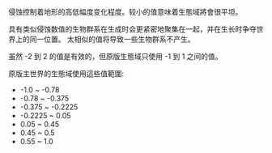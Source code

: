侵蚀控制着地形的高低幅度变化程度。较小的值意味着生態域將會很平坦。

具有类似侵蚀数值的生物群系在生成时会更紧密地聚集在一起，并在生长时争夺世界上的同一位置。 太相似的值将导致一些生物群系不产生。

虽然 -2 到 2 的值是有效的，但原版生態域只使用 -1 到 1 之间的值。

原版主世界的生態域使用這些值範圍:

* -1.0 ~ -0.78
* -0.78 ~ -0.375
* -0.375 ~ -0.2225
* -0.2225 ~ 0.05
* 0.05 ~ 0.45
* 0.45 ~ 0.5
* 0.55 ~ 1.0